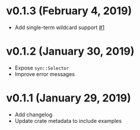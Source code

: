 # v0.1.3 (February 4, 2019)
* Add single-term wildcard support [#1](https://github.com/TedDriggs/syn-select/issues/1)

# v0.1.2 (January 30, 2019)
* Expose `syn::Selector`
* Improve error messages

# v0.1.1 (January 29, 2019)
* Add changelog
* Update crate metadata to include examples